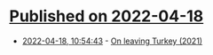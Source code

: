 # [Published on 2022-04-18](index.md)

* [2022-04-18, 10:54:43](https://news.ycombinator.com/item?id=31069230) - [On leaving Turkey (2021)](https://ahmetomer.net/on-leaving-turkey/)

